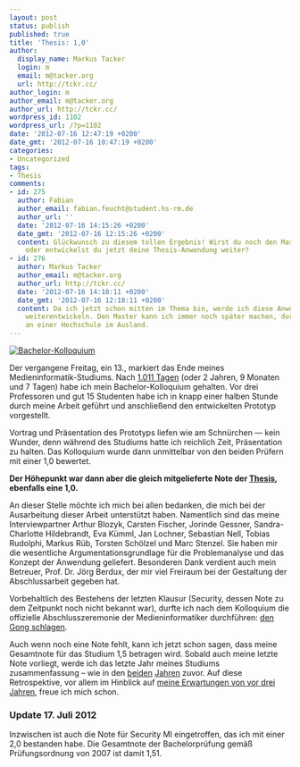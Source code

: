 ```yaml
---
layout: post
status: publish
published: true
title: 'Thesis: 1,0'
author:
  display_name: Markus Tacker
  login: m
  email: m@tacker.org
  url: http://tckr.cc/
author_login: m
author_email: m@tacker.org
author_url: http://tckr.cc/
wordpress_id: 1102
wordpress_url: /?p=1102
date: '2012-07-16 12:47:19 +0200'
date_gmt: '2012-07-16 10:47:19 +0200'
categories:
- Uncategorized
tags:
- Thesis
comments:
- id: 275
  author: Fabian
  author_email: fabian.feucht@student.hs-rm.de
  author_url: ''
  date: '2012-07-16 14:15:26 +0200'
  date_gmt: '2012-07-16 12:15:26 +0200'
  content: Glückwunsch zu diesem tollen Ergebnis! Wirst du noch den Master dran hängen
    oder entwickelst du jetzt deine Thesis-Anwendung weiter?
- id: 276
  author: Markus Tacker
  author_email: m@tacker.org
  author_url: http://tckr.cc/
  date: '2012-07-16 14:18:11 +0200'
  date_gmt: '2012-07-16 12:18:11 +0200'
  content: Da ich jetzt schon mitten im Thema bin, werde ich diese Anwendung auch
    weiterentwickeln. Den Master kann ich immer noch später machen, durchaus auch
    an einer Hochschule im Ausland.
---
```

<p><a href="http://www.flickr.com/photos/tacker/7563783726/in/set-72157623378309778/"><img src="http://farm9.staticflickr.com/8284/7563783726_1649a7c561.jpg" alt="Bachelor-Kolloquium" /></a></p>
<p>Der vergangene Freitag, ein 13., markiert das Ende meines Medieninformatik-Studiums. Nach <a href="https://twitter.com/markusstudiert/status/4675985042">1.011 Tagen</a> (oder 2 Jahren, 9 Monaten und 7 Tagen) habe ich mein Bachelor-Kolloquium gehalten. Vor drei Professoren und gut 15 Studenten habe ich in knapp einer halben Stunde durch meine Arbeit geführt und anschließend den entwickelten Prototyp vorgestellt.</p>
<p>Vortrag und Präsentation des Prototyps liefen wie am Schnürchen &mdash; kein Wunder, denn während des Studiums hatte ich reichlich Zeit, Präsentation zu halten. Das Kolloquium wurde dann unmittelbar von den beiden Prüfern mit einer 1,0 bewertet. </p>
<p><strong>Der Höhepunkt war dann aber die gleich mitgelieferte Note der <a href="/thesis-abstract" title="Thesis: Abstract">Thesis</a>, ebenfalls eine 1,0. </strong></p>
<p>An dieser Stelle möchte ich mich bei allen bedanken, die mich bei der Ausarbeitung dieser Arbeit unterstützt haben. Namentlich sind das meine Interviewpartner Arthur Blozyk, Carsten Fischer, Jorinde Gessner, Sandra-Charlotte Hildebrandt, Eva Kümml, Jan Lochner, Sebastian Nell, Tobias Rudolphi, Markus Rüb, Torsten Schölzel und Marc Stenzel. Sie haben mir die wesentliche Argumentationsgrundlage für die Problemanalyse und das Konzept der Anwendung geliefert. Besonderen Dank verdient auch mein Betreuer, Prof. Dr. Jörg Berdux, der mir viel Freiraum bei der Gestaltung der Abschlussarbeit gegeben hat.</p>
<p>Vorbehaltlich des Bestehens der letzten Klausur (Security, dessen Note zu dem Zeitpunkt noch nicht bekannt war), durfte ich nach dem Kolloquium die offizielle Abschlusszeremonie der Medieninformatiker durchführen: <a href="/offizielles-abschluszeremoniell" title="Offizielles Abschlußzeremoniell">den Gong schlagen</a>.</p>
<p>Auch wenn noch eine Note fehlt, kann ich jetzt schon sagen, dass meine Gesamtnote für das Studium 1,5 betragen wird. Sobald auch meine letzte Note vorliegt, werde ich das letzte Jahr meines Studiums zusammenfassung &ndash; wie in den <a href="/zwischenfazit-nach-einem-jahr" title="Zwischenfazit nach einem Jahr">beiden</a> <a href="/zwischenfazit-nach-zwei-jahren" title="Zwischenfazit nach zwei Jahren">Jahren</a> zuvor. Auf diese Retrospektive, vor allem im Hinblick auf <a href="http://m.tacker.org/blog/1574.erststudium-mit-29-dank-aufstiegsstipendium.html">meine Erwartungen von vor drei Jahren</a>, freue ich mich schon.</p>
<h3 class="textimage">Update 17. Juli 2012</h3>
<p>Inzwischen ist auch die Note für Security MI eingetroffen, das ich mit einer 2,0 bestanden habe. Die Gesamtnote der Bachelorprüfung gemäß Prüfungsordnung von 2007 ist damit 1,51.</p>
